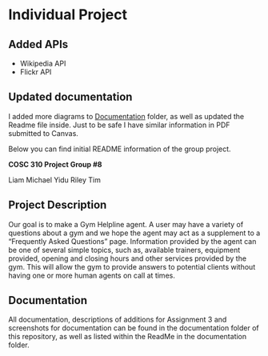 
# Individual Project

## Added APIs

- Wikipedia API
- Flickr API

## Updated documentation

I added more diagrams to [Documentation](./Documentation) folder, as well as updated the Readme file inside.
Just to be safe I have similar information in PDF submitted to Canvas.

Below you can find initial README information of the group project.

**COSC 310 Project Group #8**  

Liam 
Michael
Yidu
Riley
Tim

## Project Description  

Our goal is to make a Gym Helpline agent. A user may have a variety of questions about a gym and we hope the agent may act as a supplement to a “Frequently Asked Questions” page. Information provided by the agent can be one of several simple topics, such as, available trainers, equipment provided, opening and closing hours and other services provided by the gym. This will allow the gym to provide answers to potential clients without having one or more human agents on call at times. 

## Documentation

All documentation, descriptions of additions for Assignment 3 and screenshots for documentation can be found in the documentation folder of this repository, as well as listed within the ReadMe in the documentation folder.

